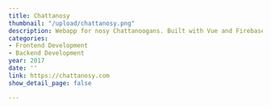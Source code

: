 ```yaml
---
title: Chattanosy
thumbnail: "/upload/chattanosy.png"
description: Webapp for nosy Chattanoogans. Built with Vue and Firebase.
categories:
- Frontend Development
- Backend Development
year: 2017
date: ''
link: https://chattanosy.com
show_detail_page: false

---
```

